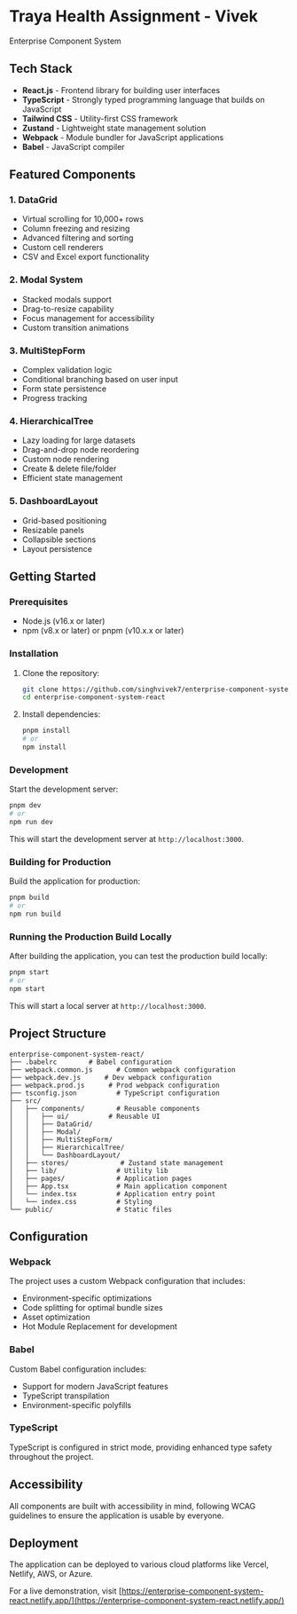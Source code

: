 # Traya Health Assignment - Vivek

Enterprise Component System

## Tech Stack

- **React.js** - Frontend library for building user interfaces
- **TypeScript** - Strongly typed programming language that builds on JavaScript
- **Tailwind CSS** - Utility-first CSS framework
- **Zustand** - Lightweight state management solution
- **Webpack** - Module bundler for JavaScript applications
- **Babel** - JavaScript compiler

## Featured Components

### 1. DataGrid

- Virtual scrolling for 10,000+ rows
- Column freezing and resizing
- Advanced filtering and sorting
- Custom cell renderers
- CSV and Excel export functionality

### 2. Modal System

- Stacked modals support
- Drag-to-resize capability
- Focus management for accessibility
- Custom transition animations

### 3. MultiStepForm

- Complex validation logic
- Conditional branching based on user input
- Form state persistence
- Progress tracking

### 4. HierarchicalTree

- Lazy loading for large datasets
- Drag-and-drop node reordering
- Custom node rendering
- Create & delete file/folder
- Efficient state management

### 5. DashboardLayout

- Grid-based positioning
- Resizable panels
- Collapsible sections
- Layout persistence

## Getting Started

### Prerequisites

- Node.js (v16.x or later)
- npm (v8.x or later) or pnpm (v10.x.x or later)

### Installation

1. Clone the repository:

   ```bash
   git clone https://github.com/singhvivek7/enterprise-component-system-react.git
   cd enterprise-component-system-react
   ```

2. Install dependencies:
   ```bash
   pnpm install
   # or
   npm install
   ```

### Development

Start the development server:

```bash
pnpm dev
# or
npm run dev
```

This will start the development server at `http://localhost:3000`.

### Building for Production

Build the application for production:

```bash
pnpm build
# or
npm run build
```

### Running the Production Build Locally

After building the application, you can test the production build locally:

```bash
pnpm start
# or
npm start
```

This will start a local server at `http://localhost:3000`.

## Project Structure

```
enterprise-component-system-react/
├── .babelrc        # Babel configuration
├── webpack.common.js      # Common webpack configuration
├── webpack.dev.js      # Dev webpack configuration
├── webpack.prod.js      # Prod webpack configuration
├── tsconfig.json          # TypeScript configuration
├── src/
│   ├── components/        # Reusable components
│   │   ├── ui/          # Reusable UI
│   │   ├── DataGrid/
│   │   ├── Modal/
│   │   ├── MultiStepForm/
│   │   ├── HierarchicalTree/
│   │   └── DashboardLayout/
│   ├── stores/             # Zustand state management
│   ├── lib/               # Utility lib
│   ├── pages/             # Application pages
│   ├── App.tsx            # Main application component
│   └── index.tsx          # Application entry point
│   └── index.css          # Styling
└── public/                # Static files
```

## Configuration

### Webpack

The project uses a custom Webpack configuration that includes:

- Environment-specific optimizations
- Code splitting for optimal bundle sizes
- Asset optimization
- Hot Module Replacement for development

### Babel

Custom Babel configuration includes:

- Support for modern JavaScript features
- TypeScript transpilation
- Environment-specific polyfills

### TypeScript

TypeScript is configured in strict mode, providing enhanced type safety throughout the project.

## Accessibility

All components are built with accessibility in mind, following WCAG guidelines to ensure the application is usable by everyone.

## Deployment

The application can be deployed to various cloud platforms like Vercel, Netlify, AWS, or Azure.

For a live demonstration, visit [https://enterprise-component-system-react.netlify.app/](https://enterprise-component-system-react.netlify.app/)
